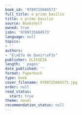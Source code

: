 ```yaml
---
book_id: '9789725684573'
full_title: o primo basilio
title: o primo basilio
source: Bookshelf
owned: true
isbn: '9789725684573'
language: null
topics:
- ''
authors:
- "E\xE7a de Queir\xF3s"
publisher: ULISSEIA
length: ' pages'
date_published: ''
format: Paperback
type: book
cover_filename: 9789725684573.jpg
order: null
read_status:
  start: true
theme: novel
recommendation_status: null
---
```


